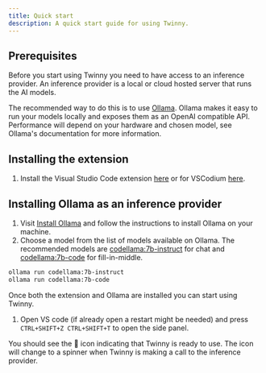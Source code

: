 ```yaml
---
title: Quick start
description: A quick start guide for using Twinny.
---
```


## Prerequisites

Before you start using Twinny you need to have access to an inference provider.  An inference provider is a local or cloud hosted server that runs the AI models.

The recommended way to do this is to use [Ollama](https://ollama.com/).  Ollama makes it easy to run your models locally and exposes them as an OpenAI compatible API.  Performance will depend on your hardware and chosen model, see Ollama's documentation for more information.

## Installing the extension

1. Install the Visual Studio Code extension [here](https://marketplace.visualstudio.com/items?itemName=rjmacarthy.Twinny) or for VSCodium [here](https://open-vsx.org/extension/rjmacarthy/Twinny).

## Installing Ollama as an inference provider

1. Visit [Install Ollama](https://ollama.com/) and follow the instructions to install Ollama on your machine.
2. Choose a model from the list of models available on Ollama.  The recommended models are [codellama:7b-instruct](https://ollama.com/library/codellama:instruct) for chat and [codellama:7b-code](https://ollama.com/library/codellama:code) for fill-in-middle.

```sh
ollama run codellama:7b-instruct
ollama run codellama:7b-code
```

Once both the extension and Ollama are installed you can start using Twinny.

1. Open VS code (if already open a restart might be needed) and press `CTRL+SHIFT+Z CTRL+SHIFT+T` to open the side panel.

You should see the 🤖 icon indicating that Twinny is ready to use. The icon will change to a spinner when Twinny is making a call to the inference provider.
